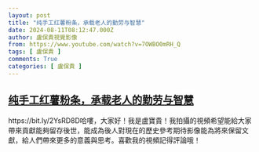 ```yaml
---
layout: post
title: "纯手工红薯粉条，承载老人的勤劳与智慧"
date: 2024-08-11T08:12:47.000Z
author: 盧保貴視覺影像
from: https://www.youtube.com/watch?v=7OWBO0mRH_Q
tags: [ 盧保貴 ]
comments: True
categories: [ 盧保貴 ]
---
```

<!--1723363967000-->
[纯手工红薯粉条，承载老人的勤劳与智慧](https://www.youtube.com/watch?v=7OWBO0mRH_Q)
------

<div>
https://bit.ly/2YsRD8D哈嘍，大家好！我是盧寶貴！我拍攝的視頻希望能給大家帶來貢獻能夠留存後世，能成為後人對現在的歷史參考期待影像能為將來保留文獻，給人們帶來更多的意義與思考。喜歡我的視頻記得評論哦！
</div>
